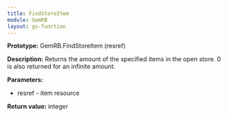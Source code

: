 ```yaml
---
title: FindStoreItem
module: GemRB
layout: gs-function
---
```


**Prototype:** GemRB.FindStoreItem (resref)

**Description:** Returns the amount of the specified items in the open 
store. 0 is also returned for an infinite amount.

**Parameters:** 
  * resref - item resource

**Return value:** integer

